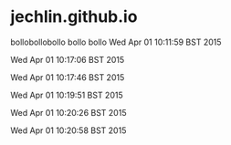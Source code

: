 jechlin.github.io
=================
bollobollobollo
bollo
bollo
Wed Apr 01 10:11:59 BST 2015

Wed Apr 01 10:17:06 BST 2015

Wed Apr 01 10:17:46 BST 2015

Wed Apr 01 10:19:51 BST 2015

Wed Apr 01 10:20:26 BST 2015

Wed Apr 01 10:20:58 BST 2015

